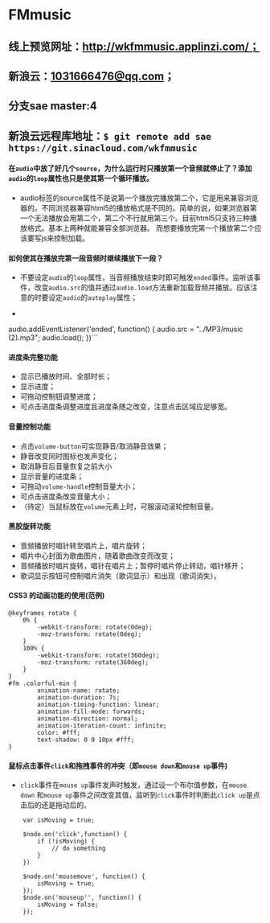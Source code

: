 # FMmusic


## 线上预览网址：http://wkfmmusic.applinzi.com/；
## 新浪云：1031666476@qq.com；
## 分支sae master:4
## 新浪云远程库地址：```$ git remote add sae https://git.sinacloud.com/wkfmmusic```


#### 在```audio```中放了好几个```source```，为什么运行时只播放第一个音频就停止了？添加```audio```的```loop```属性也只是使其第一个循环播放。
- audio标签的source属性不是说第一个播放完播放第二个，它是用来兼容浏览器的。不同浏览器兼容html5的播放格式是不同的。简单的说，如果浏览器第一个无法播放会用第二个，第二个不行就用第三个。目前html5只支持三种播放格式。基本上两种就能兼容全部浏览器。
  而想要播放完第一个播放第二个应该要写js来控制加载。
#### 如何使其在播放完第一段音频时继续播放下一段？
- 不要设定```audio```的```loop```属性，当音频播放结束时即可触发```ended```事件。监听该事件，改变```audio.src```的值并通过```audio.load```方法重新加载音频并播放。应该注意的时要设定```audio```的```autoplay```属性；
- ```
audio.addEventListener('ended', function() {
    audio.src = "../MP3/music (2).mp3";
    audio.load();
})```

#### 进度条完整功能
- 显示已播放时间、全部时长；
- 显示进度；
- 可拖动控制钮调整进度；
- 可点击进度条调整进度且进度条随之改变，注意点击区域应足够宽。

#### 音量控制功能
- 点击```volume-button```可实现静音/取消静音效果；
 - 静音改变同时图标也发声变化；
 - 取消静音后音量恢复之前大小
- 显示音量的进度条；
- 可拖动```volume-handle```控制音量大小；
- 可点击进度条改变音量大小；
- （待定）当鼠标放在```volume```元素上时，可服滚动滚轮控制音量。

#### 黑胶旋转功能
- 音频播放时唱针转至唱片上，唱片旋转；
- 唱片中心封面为歌曲图片，随着歌曲改变而改变；
- 音频播放时唱片旋转，唱针在唱片上；暂停时唱片停止转动，唱针移开；
- 歌词显示按钮可控制唱片消失（歌词显示）和出现（歌词消失）。

#### CSS3 的动画功能的使用(范例)
```
@keyframes rotate {
    0% {
        -webkit-transform: rotate(0deg);
        -moz-transform: rotate(0deg);
    }
    100% {
        -webkit-transform: rotate(360deg);
        -moz-transform: rotate(360deg);
    }
}
#fm .colorful-min {
        animation-name: rotate;
        animation-duration: 7s;
        animation-timing-function: linear;
        animation-fill-mode: forwards;
        animation-direction: normal;
        animation-iteration-count: infinite;
        color: #fff;
        text-shadow: 0 0 10px #fff;
}
```

#### 鼠标点击事件```click```和拖拽事件的冲突（即```mouse down```和```mouse up```事件)
- ```click```事件在```mouse up```事件发声时触发，通过设一个布尔值参数，在```mouse down``` 和``` mouse up ```事件之间改变其值，监听到```click```事件时判断此```click up```是点击后的还是拖动后的。

```
    var isMoving = true;

    $node.on('click',function() {
        if (!isMoving) {
            // do something
        }
    })

    $node.on('mousemove', function() {
        isMoving = true;
    });
    $node.on('mouseup'', function() {
        isMoving = false;
    });

```
